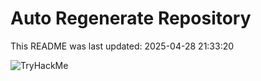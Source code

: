 # Auto Regenerate Repository

This README was last updated: 2025-04-28 21:33:20

 ![TryHackMe](https://tryhackme.com/badge/533634)